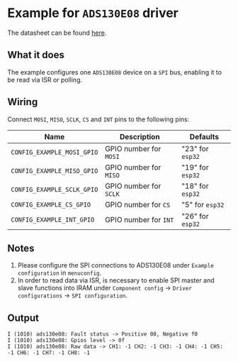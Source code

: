 # Example for `ADS130E08` driver

The datasheet can be found [here](https://www.ti.com/lit/ds/symlink/ads130e08.pdf?ts=1666137782883).

## What it does

The example configures one `ADS130E08` device on a `SPI` bus, enabling it to be read via ISR or polling.

## Wiring

Connect `MOSI`, `MISO`, `SCLK`, `CS` and `INT` pins to the following pins:

| Name | Description | Defaults |
|------|-------------|----------|
| `CONFIG_EXAMPLE_MOSI_GPIO` | GPIO number for `MOSI` | "23" for `esp32` |
| `CONFIG_EXAMPLE_MISO_GPIO` | GPIO number for `MISO` | "19" for `esp32` |
| `CONFIG_EXAMPLE_SCLK_GPIO` | GPIO number for `SCLK` | "18" for `esp32` |
| `CONFIG_EXAMPLE_CS_GPIO` | GPIO number for `CS` | "5" for `esp32` |
| `CONFIG_EXAMPLE_INT_GPIO` | GPIO number for `INT` | "26" for `esp32` |

## Notes

1. Please configure the SPI connections to ADS130E08 under `Example configuration` in `menuconfig`.
2. In order to read data via ISR, is necessary to enable SPI master and slave functions into IRAM under `Component config` -> `Driver configurations` -> `SPI configuration`.

## Output

```
I (1010) ads130e08: Fault status -> Positive 00, Negative f0
I (1010) ads130e08: Gpios level -> 0f
I (1010) ads130e08: Raw data -> CH1: -1 CH2: -1 CH3: -1 CH4: -1 CH5: -1 CH6: -1 CH7: -1 CH8: -1
```
